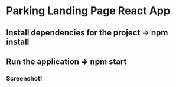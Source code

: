 # Parking Landing Page React App
## Install dependencies for the project => npm install
## Run the application     => npm start
### Screenshot!

